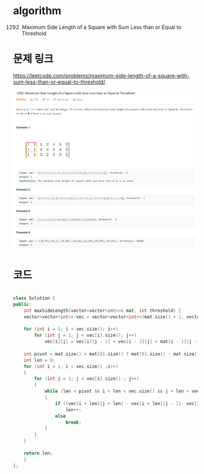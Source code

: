 ﻿# algorithm 
1292. Maximum Side Length of a Square with Sum Less than or Equal to Threshold  
  

# 문제 링크    
https://leetcode.com/problems/maximum-side-length-of-a-square-with-sum-less-than-or-equal-to-threshold/  


![title](https://github.com/jungmin3834/algorithm/blob/master/image/maximum-side-length-of-a-square-with-sum-less-than-or-equal-to-threshold.png)

# 코드

```cpp

class Solution {
public:
    int maxSideLength(vector<vector<int>>& mat, int threshold) {
    vector<vector<int>> vec = vector<vector<int>>(mat.size() + 1, vector<int>(mat[0].size() + 1));

	for (int i = 1; i < vec.size(); i++)
		for (int j = 1; j < vec[i].size(); j++)
			vec[i][j] = vec[i][j - 1] + vec[i - 1][j] + mat[i - 1][j - 1] - vec[i - 1][j - 1];

	int pivot = mat.size() > mat[0].size() ? mat[0].size() : mat.size();
	int len = 0;
	for (int i = 1; i < vec.size() ;i++)
	{
		for (int j = 1; j < vec[i].size() ; j++)
		{
			while (len < pivot && i + len < vec.size() && j + len < vec[0].size())
			{
				if ((vec[i + len][j + len] - vec[i + len][j - 1]- vec[i - 1][j + len]) + vec[i - 1][j - 1]  <= threshold)
					len++;
				else
					break;
			}
		}
	}

	return len;
    }
};

```
